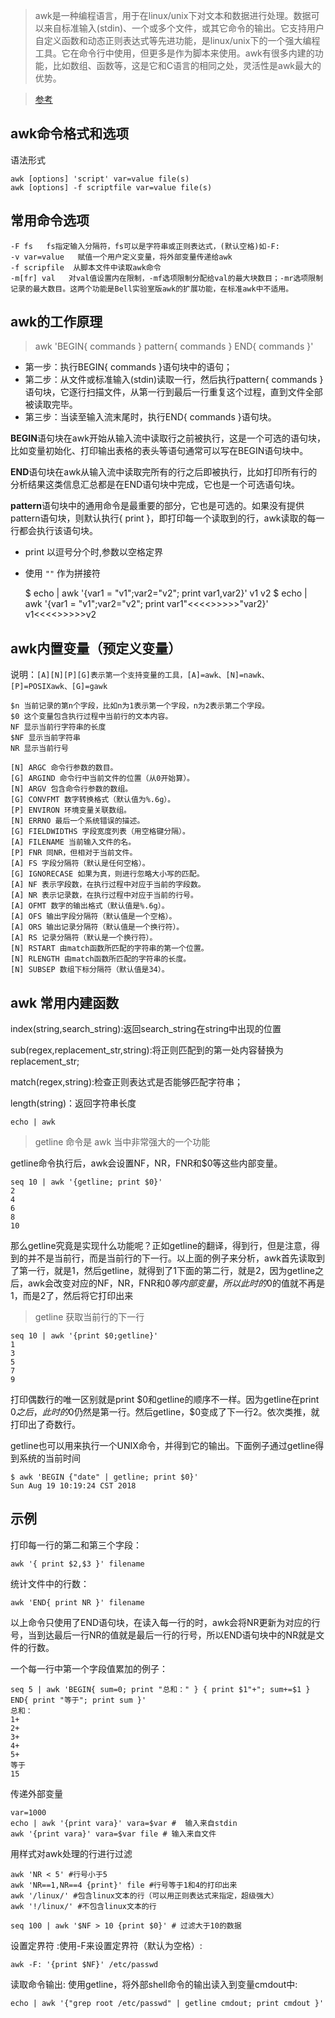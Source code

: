 > awk是一种编程语言，用于在linux/unix下对文本和数据进行处理。数据可以来自标准输入(stdin)、一个或多个文件，或其它命令的输出。它支持用户自定义函数和动态正则表达式等先进功能，是linux/unix下的一个强大编程工具。它在命令行中使用，但更多是作为脚本来使用。awk有很多内建的功能，比如数组、函数等，这是它和C语言的相同之处，灵活性是awk最大的优势。

> [参考](http://man.linuxde.net/awk)


awk命令格式和选项
---
语法形式

    awk [options] 'script' var=value file(s)
    awk [options] -f scriptfile var=value file(s)

常用命令选项
---

    -F fs   fs指定输入分隔符，fs可以是字符串或正则表达式，(默认空格)如-F:
    -v var=value   赋值一个用户定义变量，将外部变量传递给awk
    -f scripfile  从脚本文件中读取awk命令
    -m[fr] val   对val值设置内在限制，-mf选项限制分配给val的最大块数目；-mr选项限制记录的最大数目。这两个功能是Bell实验室版awk的扩展功能，在标准awk中不适用。
    

awk的工作原理
--
> awk 'BEGIN{ commands } pattern{ commands } END{ commands }'


- 第一步：执行BEGIN{ commands }语句块中的语句；
- 第二步：从文件或标准输入(stdin)读取一行，然后执行pattern{ commands }语句块，它逐行扫描文件，从第一行到最后一行重复这个过程，直到文件全部被读取完毕。
- 第三步：当读至输入流末尾时，执行END{ commands }语句块。

**BEGIN**语句块在awk开始从输入流中读取行之前被执行，这是一个可选的语句块，比如变量初始化、打印输出表格的表头等语句通常可以写在BEGIN语句块中。

**END**语句块在awk从输入流中读取完所有的行之后即被执行，比如打印所有行的分析结果这类信息汇总都是在END语句块中完成，它也是一个可选语句块。

**pattern**语句块中的通用命令是最重要的部分，它也是可选的。如果没有提供pattern语句块，则默认执行{ print }，即打印每一个读取到的行，awk读取的每一行都会执行该语句块。


- print 以逗号分个时,参数以空格定界
- 使用 `""` 作为拼接符


    $ echo | awk '{var1 = "v1";var2="v2"; print var1,var2}'
    v1 v2
    $ echo | awk '{var1 = "v1";var2="v2"; print var1"<<<<>>>>>"var2}'
    v1<<<<>>>>>v2




awk内置变量（预定义变量）
---
说明：`[A][N][P][G]表示第一个支持变量的工具，[A]=awk、[N]=nawk、[P]=POSIXawk、[G]=gawk`

    $n 当前记录的第n个字段，比如n为1表示第一个字段，n为2表示第二个字段。 
    $0 这个变量包含执行过程中当前行的文本内容。
    NF 显示当前行字符串的长度
    $NF 显示当前字符串
    NR 显示当前行号
    
    [N] ARGC 命令行参数的数目。
    [G] ARGIND 命令行中当前文件的位置（从0开始算）。
    [N] ARGV 包含命令行参数的数组。
    [G] CONVFMT 数字转换格式（默认值为%.6g）。
    [P] ENVIRON 环境变量关联数组。
    [N] ERRNO 最后一个系统错误的描述。
    [G] FIELDWIDTHS 字段宽度列表（用空格键分隔）。
    [A] FILENAME 当前输入文件的名。
    [P] FNR 同NR，但相对于当前文件。
    [A] FS 字段分隔符（默认是任何空格）。
    [G] IGNORECASE 如果为真，则进行忽略大小写的匹配。
    [A] NF 表示字段数，在执行过程中对应于当前的字段数。
    [A] NR 表示记录数，在执行过程中对应于当前的行号。
    [A] OFMT 数字的输出格式（默认值是%.6g）。
    [A] OFS 输出字段分隔符（默认值是一个空格）。
    [A] ORS 输出记录分隔符（默认值是一个换行符）。
    [A] RS 记录分隔符（默认是一个换行符）。
    [N] RSTART 由match函数所匹配的字符串的第一个位置。
    [N] RLENGTH 由match函数所匹配的字符串的长度。
    [N] SUBSEP 数组下标分隔符（默认值是34）。

awk 常用内建函数
----

index(string,search_string):返回search_string在string中出现的位置

sub(regex,replacement_str,string):将正则匹配到的第一处内容替换为replacement_str;

match(regex,string):检查正则表达式是否能够匹配字符串；

length(string)：返回字符串长度


    echo | awk 



> getline 命令是 awk 当中非常强大的一个功能

getline命令执行后，awk会设置NF，NR，FNR和$0等这些内部变量。

    seq 10 | awk '{getline; print $0}'
    2
    4
    6
    8
    10
    
那么getline究竟是实现什么功能呢？正如getline的翻译，得到行，但是注意，得到的并不是当前行，而是当前行的下一行。以上面的例子来分析，awk首先读取到了第一行，就是1，然后getline，就得到了1下面的第二行，就是2，因为getline之后，awk会改变对应的NF，NR，FNR和$0等内部变量，所以此时的$0的值就不再是1，而是2了，然后将它打印出来

> getline 获取当前行的下一行

    seq 10 | awk '{print $0;getline}'
    1
    3
    5
    7
    9

打印偶数行的唯一区别就是print $0和getline的顺序不一样。因为getline在print $0之后，此时的$0仍然是第一行。然后getline，$0变成了下一行2。依次类推，就打印出了奇数行。


getline也可以用来执行一个UNIX命令，并得到它的输出。下面例子通过getline得到系统的当前时间

    $ awk 'BEGIN {"date" | getline; print $0}'
    Sun Aug 19 10:19:24 CST 2018


示例
--

打印每一行的第二和第三个字段：

    awk '{ print $2,$3 }' filename
    
统计文件中的行数：

    awk 'END{ print NR }' filename

以上命令只使用了END语句块，在读入每一行的时，awk会将NR更新为对应的行号，当到达最后一行NR的值就是最后一行的行号，所以END语句块中的NR就是文件的行数。

一个每一行中第一个字段值累加的例子：

    seq 5 | awk 'BEGIN{ sum=0; print "总和：" } { print $1"+"; sum+=$1 } END{ print "等于"; print sum }' 
    总和：
    1+
    2+
    3+
    4+
    5+
    等于
    15

传递外部变量
    
    var=1000
    echo | awk '{print vara}' vara=$var #  输入来自stdin
    awk '{print vara}' vara=$var file # 输入来自文件

用样式对awk处理的行进行过滤

    awk 'NR < 5' #行号小于5
    awk 'NR==1,NR==4 {print}' file #行号等于1和4的打印出来
    awk '/linux/' #包含linux文本的行（可以用正则表达式来指定，超级强大）
    awk '!/linux/' #不包含linux文本的行
    
    seq 100 | awk '$NF > 10 {print $0}' # 过滤大于10的数据

设置定界符 :使用-F来设置定界符（默认为空格）:

    awk -F: '{print $NF}' /etc/passwd

读取命令输出: 使用getline，将外部shell命令的输出读入到变量cmdout中:

    echo | awk '{"grep root /etc/passwd" | getline cmdout; print cmdout }'


    


